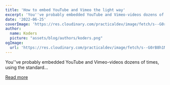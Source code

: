 ```yaml
---
title: 'How to embed YouTube and Vimeo the light way'
excerpt: 'You''ve probably embedded YouTube and Vimeo-videos dozens of times, using the standard...'
date: '2022-06-25'
coverImage: 'https://res.cloudinary.com/practicaldev/image/fetch/s--G0rB8h1N--/c_imagga_scale,f_auto,fl_progressive,h_420,q_auto,w_1000/https://dev-to-uploads.s3.amazonaws.com/uploads/articles/m92a9catmxrvditbjo9i.jpg'
author:
  name: Koders
  picture: "assets/blog/authors/koders.png"
ogImage:
  url: 'https://res.cloudinary.com/practicaldev/image/fetch/s--G0rB8h1N--/c_imagga_scale,f_auto,fl_progressive,h_420,q_auto,w_1000/https://dev-to-uploads.s3.amazonaws.com/uploads/articles/m92a9catmxrvditbjo9i.jpg'
---
```


You''ve probably embedded YouTube and Vimeo-videos dozens of times, using the standard...

[Read more](https://dev.to/madsstoumann/how-to-embed-youtube-and-vimeo-the-light-way-2pek)
